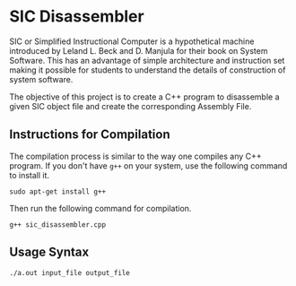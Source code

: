 # SIC Disassembler

SIC or Simplified Instructional Computer is a hypothetical machine introduced by Leland L. Beck and D. Manjula for 
their book on System Software. This has an advantage of simple architecture and instruction set making it possible 
for students to understand the details of construction of system software.

The objective of this project is to create a C++ program to disassemble a given SIC object file and create the
corresponding Assembly File. 

## Instructions for Compilation

The compilation process is similar to the way one compiles any C++ program. If you don't have `g++` on 
your system, use the following command to install it.

`sudo apt-get install g++`

Then run the following command for compilation.

`g++ sic_disassembler.cpp`

## Usage Syntax

`./a.out input_file output_file`



